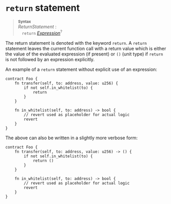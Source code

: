 # `return` statement


> **<sup>Syntax</sup>**\
> _ReturnStatement_ :\
> &nbsp;&nbsp; `return` [_Expression_]<sup>?</sup>

The return statement is denoted with the keyword `return`. A `return` statement leaves the current function call with a return value which is either the value of the evaluated expression (if present) or `()` (unit type) if `return` is not followed by an expression explicitly.


An example of a `return` statement without explicit use of an expression:

```fe
contract Foo {
    fn transfer(self, to: address, value: u256) {
        if not self.in_whitelist(to) {
            return
        }
    }

    fn in_whitelist(self, to: address) -> bool {
        // revert used as placeholder for actual logic
        revert
    }
}
```

The above can also be written in a slightly more verbose form:

```fe
contract Foo {
    fn transfer(self, to: address, value: u256) -> () {
        if not self.in_whitelist(to) {
            return ()
        }
    }

    fn in_whitelist(self, to: address) -> bool {
        // revert used as placeholder for actual logic
        revert
    }
}
```

[_Expression_]: ../expressions/index.md
[struct]: ../items/structs.md
[EIP-838]: https://github.com/ethereum/EIPs/issues/838

